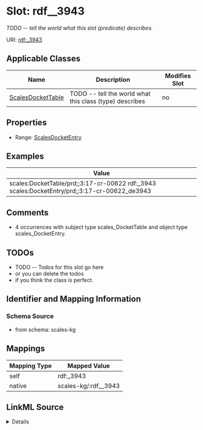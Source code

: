 

# Slot: rdf__3943


_TODO -- tell the world what this slot (predicate) describes._





URI: [rdf:_3943](http://www.w3.org/1999/02/22-rdf-syntax-ns#_3943)



<!-- no inheritance hierarchy -->





## Applicable Classes

| Name | Description | Modifies Slot |
| --- | --- | --- |
| [ScalesDocketTable](../classes/ScalesDocketTable.md) | TODO -- tell the world what this class (type) describes |  no  |







## Properties

* Range: [ScalesDocketEntry](../classes/ScalesDocketEntry.md)






## Examples

| Value |
| --- |
| scales:DocketTable/prd;;3:17-cr-00622 rdf:_3943 scales:DocketEntry/prd;;3:17-cr-00622_de3943 |

## Comments

* 4 occurrences with subject type scales_DocketTable and object type scales_DocketEntry.

## TODOs

* TODO -- Todos for this slot go here
* or you can delete the todos
* if you think the class is perfect.

## Identifier and Mapping Information







### Schema Source


* from schema: scales-kg




## Mappings

| Mapping Type | Mapped Value |
| ---  | ---  |
| self | rdf:_3943 |
| native | scales-kg/:rdf__3943 |




## LinkML Source

<details>
```yaml
name: rdf__3943
description: TODO -- tell the world what this slot (predicate) describes.
todos:
- TODO -- Todos for this slot go here
- or you can delete the todos
- if you think the class is perfect.
comments:
- 4 occurrences with subject type scales_DocketTable and object type scales_DocketEntry.
examples:
- value: scales:DocketTable/prd;;3:17-cr-00622 rdf:_3943 scales:DocketEntry/prd;;3:17-cr-00622_de3943
from_schema: scales-kg
rank: 1000
slot_uri: rdf:_3943
alias: rdf__3943
domain_of:
- scales_DocketTable
range: scales_DocketEntry

```
</details>